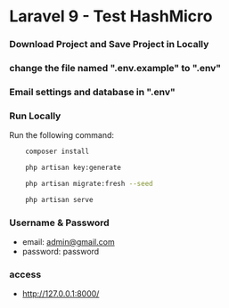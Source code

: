 # Laravel 9 - Test HashMicro

### Download Project and Save Project in Locally

### change the file named ".env.example" to ".env"

### Email settings and database in ".env"

### Run Locally

Run the following command:

```bash
    composer install
```

```bash
    php artisan key:generate
```

```bash
    php artisan migrate:fresh --seed
```

```bash
    php artisan serve
```

### Username & Password

-   email: admin@gmail.com
-   password: password

### access

-   http://127.0.0.1:8000/

